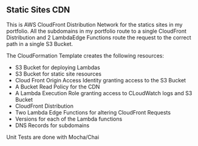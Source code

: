 

## Static Sites CDN ##
This is AWS CloudFront Distribution Network for the statics sites in 
my portfolio. All the subdomains in my portfolio route to a single
CloudFront Distribution and 2 LambdaEdge Functions route the request 
to the correct path in a single S3 Bucket.

The CloudFormation Template creates the following resources:
* S3 Bucket for deploying Lambdas
* S3 Bucket for static site resources
* Cloud Front Origin Access Identity granting access to the S3 Bucket
* A Bucket Read Policy for the CDN
* A Lambda Execution Role granting access to CLoudWatch logs and S3 Bucket
* CloudFront Distribution
* Two Lambda Edge Functions for altering CloudFront Requests
* Versions for each of the Lambda functions
* DNS Records for subdomains

Unit Tests are done with Mocha/Chai
